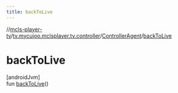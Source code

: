 ```yaml
---
title: backToLive
---
```

//[mcls-player-tv](../../../index.html)/[tv.mycujoo.mclsplayer.tv.controller](../index.html)/[ControllerAgent](index.html)/[backToLive](back-to-live.html)



# backToLive



[androidJvm]\
fun [backToLive](back-to-live.html)()




